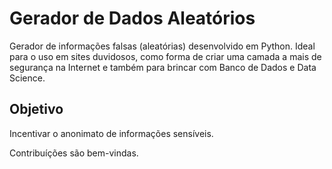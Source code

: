 # Gerador de Dados Aleatórios

Gerador de informações falsas (aleatórias) desenvolvido em Python.
Ideal para o uso em sites duvidosos, como forma de criar uma camada a mais de segurança na Internet e também para brincar com Banco de Dados e Data Science.

## Objetivo

Incentivar o anonimato de informações sensíveis.

Contribuíções são bem-vindas.
